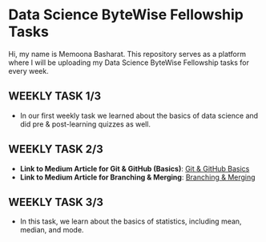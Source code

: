 # Data Science ByteWise Fellowship Tasks

Hi, my name is Memoona Basharat. This repository serves as a platform where I will be uploading my Data Science ByteWise Fellowship tasks for every week.

## WEEKLY TASK 1/3
- In our first weekly task we learned about the basics of data science and did pre & post-learning quizzes as well.
  
## WEEKLY TASK 2/3
- **Link to Medium Article for Git & GitHub (Basics)**: [Git & GitHub Basics](https://medium.com/@memoonabasharat23/git-github-basics-d0ddced101d9)
- **Link to Medium Article for Branching & Merging**: [Branching & Merging](https://medium.com/@memoonabasharat23/branching-merging-git-52a2a50af0d4)

## WEEKLY TASK 3/3
- In this task, we learn about the basics of statistics, including mean, median, and mode.
